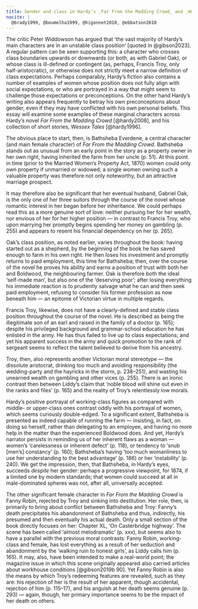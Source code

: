 ```yaml
---
title: Gender and class in Hardy’s _Far From the Madding Crowd_ and _Wessex Tales_.
nocite: |
  @brady1999, @boumelha1999, @higonnet2010, @ebbatson2010
---
```


The critic Peter Widdowson has argued that ‘the vast majority of Hardy’s main characters are in an unstable class position’ [quoted in @gibson2023]. A regular pattern can be seen supporting this: a character who crosses class boundaries upwards or downwards (or both, as with Gabriel Oak), or whose class is ill-defined or contingent (as, perhaps, Francis Troy, only half-aristocratic), or otherwise does not strictly meet a narrow definition of class expectations. Perhaps comparably, Hardy’s fiction also contains a number of examples of women whose position does not fully align with social expectations, or who are portrayed in a way that might seem to challenge those expectations or preconceptions. On the other hand Hardy’s writing also appears frequently to betray his own preconceptions about gender, even if they may have conflicted with his own personal beliefs. This essay will examine some examples of these marginal characters across Hardy’s novel _Far From the Madding Crowd_ [@hardy2008], and his collection of short stories, _Wessex Tales_ [@hardy1996].

The obvious place to start, then, is Bathsheba Everdene, a central character (and main female character) of _Far From the Madding Crowd_. Bathsheba stands out as unusual from an early point in the story as a property owner in her own right, having inherited the farm from her uncle (p. 51). At this point in time (prior to the Married Women’s Property Act, 1870) women could only own property if unmarried or widowed; a single women owning such a valuable property was therefore not only noteworthy, but an attractive marriage prospect.

It may therefore also be significant that her eventual husband, Gabriel Oak, is the only one of her three suitors through the course of the novel whose romantic interest in her began before her inheritance. We could perhaps read this as a more genuine sort of love: neither pursuing her for her wealth, nor envious of her for her higher position — in contrast to Francis Troy, who upon marrying her promptly begins spending her money on gambling (p. 255) and appears to resent his financial dependency on her (p. 265).

Oak’s class position, as noted earlier, varies throughout the book: having started out as a shepherd, by the beginning of the book he has saved enough to farm in his own right. He then loses his investment and promptly returns to paid employment, this time for Bathsheba; then, over the course of the novel he proves his ability and earns a position of trust with both her and Boldwood, the neighbouring farmer. Oak is therefore both the ideal ‘self-made man’, but also one of the ‘deserving poor’; after losing everything his immediate reaction is to prudently salvage what he can and then seek paid employment, refusing to consider his former profession as now beneath him — an epitome of Victorian virtue in multiple regards.

Francis Troy, likewise, does not have a clearly-defined and stable class position throughout the course of the novel. He is described as being the illegitimate son of an earl and raised in the family of a doctor (p. 165); despite his privileged background and grammar-school education he has enlisted in the army. He has thus failed to live up to class expectations; and yet his apparent success in the army and quick promotion to the rank of sergeant seems to reflect the talent believed to derive from his ancestry.

Troy, then, also represents another Victorian moral stereotype — the dissolute aristocrat, drinking too much and avoiding responsibility (the wedding-party and the hayricks in the storm, p. 238–251), and wasting his unearned wealth on gambling and other vices (p. 255). There is an ironic contrast then between Liddy’s claim that ‘noble blood will shine out even in the ranks and files’ (p. 165) and the reality of Troy’s relentlessly low morals.

Hardy’s positive portrayal of working-class figures as compared with middle- or upper-class ones contrast oddly with his portrayal of women, which seems curiously double-edged. To a significant extent, Bathsheba is presented as indeed capable of running the farm — insisting, in fact, on doing so herself, rather than delegating to an employee, and having no more help in the matter than the experienced Boldwood does. And yet, Hardy’s narrator persists in reminding us of her inherent flaws as a woman — women’s ‘carelessness or inherent defect’ (p. 118), or tendency to ‘snub [men’s] constancy’ (p. 160); Bathsheba’s having ‘too much womanliness to use her understanding to the best advantage’ (p. 186) or her ‘instability’ (p. 240). We get the impression, then, that Bathsheba, in Hardy’s eyes, succeeds _despite_ her gender: perhaps a progressive viewpoint, for 1874, if a limited one by modern standards; that women could succeed at all in male-dominated spheres was not, after all, universally accepted.

The other significant female character in _Far From the Madding Crowd_ is Fanny Robin, rejected by Troy and sinking into destitution. Her role, then, is primarily to bring about conflict between Bathsheba and Troy: Fanny’s death precipitates his abandonment of Bathsheba and thus, indirectly, his presumed and then eventually his actual death. Only a small section of the book directly focuses on her: Chapter XL, ‘On Casterbridge highway’. The scene has been called ‘almost melodramatic’ (p. xxx), but seems also to have a parallel with the previous moral contrasts: Fanny Robin, working-class and female, has lost everything as a result of her seduction and abandonment by the ‘walking ruin to honest girls’, as Liddy calls him (p. 165). It may, also, have been intended to make a real-world point; the magazine issue in which this scene originally appeared also carried articles about workhouse conditions [@gibson2019b 90]. Yet Fanny Robin is also the means by which Troy’s redeeming features are revealed, such as they are: his rejection of her is the result of her apparent, though accidental, rejection of him (p. 115–17), and his anguish at her death seems genuine (p. 293) — again, though, her primary importance seems to be the impact of her death on others.
